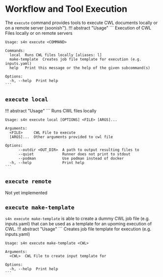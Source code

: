 # Workflow and Tool Execution
The `execute` command provides tools to execute CWL documents locally or on a remote server (soonish™).
!!! abstract "Usage"
    ```
    Execution of CWL Files locally or on remote servers

    Usage: s4n execute <COMMAND>

    Commands:
      local  Runs CWL files locally [aliases: l]      
      make-template  Creates job file template for execution (e.g. inputs.yaml)
      help   Print this message or the help of the given subcommand(s)

    Options:
      -h, --help  Print help
    ```

## `execute local`
!!! abstract "Usage"
    ```
    Runs CWL files locally

    Usage: s4n execute local [OPTIONS] <FILE> [ARGS]...

    Arguments:
      <FILE>     CWL File to execute
      [ARGS]...  Other arguments provided to cwl file

    Options:
          --outdir <OUT_DIR>  A path to output resulting files to
          --quiet             Runner does not print to stdout
          --podman            Use podman instead of docker
      -h, --help              Print help
    ```


## `execute remote`
Not yet implemented

## `execute make-template`
`s4n execute make-template` is able to create a dummy CWL job file (e.g. inputs.yaml) that can be used as a template for an upoming execution of CWL.
!!! abstract "Usage"
    ```
    Creates job file template for execution (e.g. inputs.yaml)
    
    Usage: s4n execute make-template <CWL>
    
    Arguments:
      <CWL>  CWL File to create input template for
    
    Options:
      -h, --help  Print help
    ```